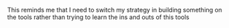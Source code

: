This reminds me that I need to switch my strategy in building something on the tools rather than trying to learn the ins and outs of this tools